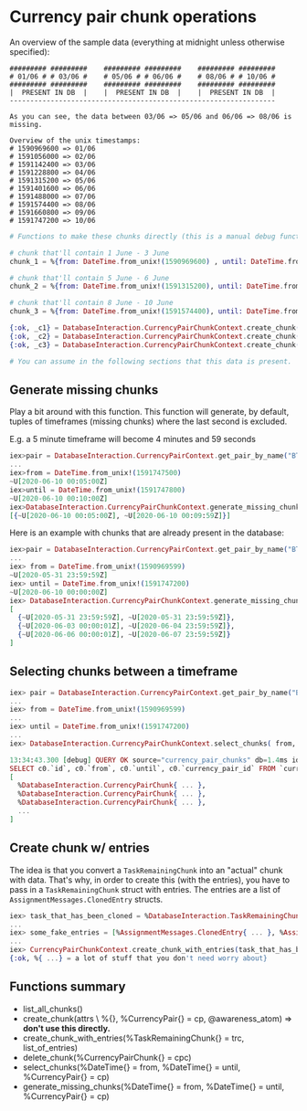 # Currency pair **chunk** operations

An overview of the sample data (everything at midnight unless otherwise specified):

```text
######### #########    ######### #########    ######### #########
# 01/06 # # 03/06 #    # 05/06 # # 06/06 #    # 08/06 # # 10/06 #
######### #########    ######### #########    ######### #########
|  PRESENT IN DB  |    |  PRESENT IN DB  |    |  PRESENT IN DB  |
-----------------------------------------------------------------

As you can see, the data between 03/06 => 05/06 and 06/06 => 08/06 is missing.

Overview of the unix timestamps:
# 1590969600 => 01/06
# 1591056000 => 02/06
# 1591142400 => 03/06
# 1591228800 => 04/06
# 1591315200 => 05/06
# 1591401600 => 06/06
# 1591488000 => 07/06
# 1591574400 => 08/06
# 1591660800 => 09/06
# 1591747200 => 10/06
```

```elixir
# Functions to make these chunks directly (this is a manual debug function! Don't use this directly):

# chunk that'll contain 1 June - 3 June
chunk_1 = %{from: DateTime.from_unix!(1590969600) , until: DateTime.from_unix!(1591142400)}

# chunk that'll contain 5 June - 6 June
chunk_2 = %{from: DateTime.from_unix!(1591315200), until: DateTime.from_unix!(1591401600)}

# chunk that'll contain 8 June - 10 June
chunk_3 = %{from: DateTime.from_unix!(1591574400), until: DateTime.from_unix!(1591747200)}

{:ok, _c1} = DatabaseInteraction.CurrencyPairChunkContext.create_chunk(chunk_1, pair, :i_am_aware_that_i_should_not_use_this_directly)
{:ok, _c2} = DatabaseInteraction.CurrencyPairChunkContext.create_chunk(chunk_2, pair, :i_am_aware_that_i_should_not_use_this_directly)
{:ok, _c3} = DatabaseInteraction.CurrencyPairChunkContext.create_chunk(chunk_3, pair, :i_am_aware_that_i_should_not_use_this_directly)

# You can assume in the following sections that this data is present.
```

## Generate missing chunks

Play a bit around with this function. This function will generate, by default, tuples of timeframes (missing chunks) where the last second is excluded.

E.g. a 5 minute timeframe will become 4 minutes and 59 seconds

```elixir
iex>pair = DatabaseInteraction.CurrencyPairContext.get_pair_by_name("BTC_USDT")
...
iex>from = DateTime.from_unix!(1591747500)
~U[2020-06-10 00:05:00Z]
iex>until = DateTime.from_unix!(1591747800)
~U[2020-06-10 00:10:00Z]
iex>DatabaseInteraction.CurrencyPairChunkContext.generate_missing_chunks(from, until)
[{~U[2020-06-10 00:05:00Z], ~U[2020-06-10 00:09:59Z]}]
```

Here is an example with chunks that are already present in the database:

```elixir
iex>pair = DatabaseInteraction.CurrencyPairContext.get_pair_by_name("BTC_USDT")
...
iex> from = DateTime.from_unix!(1590969599)
~U[2020-05-31 23:59:59Z]
iex> until = DateTime.from_unix!(1591747200)
~U[2020-06-10 00:00:00Z]
iex> DatabaseInteraction.CurrencyPairChunkContext.generate_missing_chunks(from, until, pair)
[
  {~U[2020-05-31 23:59:59Z], ~U[2020-05-31 23:59:59Z]},
  {~U[2020-06-03 00:00:01Z], ~U[2020-06-04 23:59:59Z]},
  {~U[2020-06-06 00:00:01Z], ~U[2020-06-07 23:59:59Z]}
]
```

## Selecting chunks between a timeframe

```elixir
iex> pair = DatabaseInteraction.CurrencyPairContext.get_pair_by_name("BTC_ETH")
...
iex> from = DateTime.from_unix!(1590969599)
...
iex> until = DateTime.from_unix!(1591747200)
...
iex> DatabaseInteraction.CurrencyPairChunkContext.select_chunks( from, until, pair)

13:34:43.300 [debug] QUERY OK source="currency_pair_chunks" db=1.4ms idle=1421.1ms
SELECT c0.`id`, c0.`from`, c0.`until`, c0.`currency_pair_id` FROM `currency_pair_chunks` AS c0 WHERE (((c0.`currency_pair_id` = ?) AND (((c0.`from` < ?) AND (c0.`until` >= ?)) OR (c0.`from` >= ?))) AND (((c0.`until` > ?) AND (c0.`from` <= ?)) OR (c0.`until` <= ?))) ORDER BY c0.`from` [1, ~U[2020-05-31 23:59:59Z], ~U[2020-05-31 23:59:59Z], ~U[2020-05-31 23:59:59Z], ~U[2020-06-10 00:00:00Z], ~U[2020-06-10 00:00:00Z], ~U[2020-06-10 00:00:00Z]]
[
  %DatabaseInteraction.CurrencyPairChunk{ ... },
  %DatabaseInteraction.CurrencyPairChunk{ ... },
  %DatabaseInteraction.CurrencyPairChunk{ ... },
  ...
]
```

## Create chunk w/ entries

The idea is that you convert a `TaskRemainingChunk` into an "actual" chunk with data. That's why, in order to create this (with the entries), you have to pass in a `TaskRemainingChunk` struct with entries. The entries are a list of `AssignmentMessages.ClonedEntry` structs.

```elixir
iex> task_that_has_been_cloned = %DatabaseInteraction.TaskRemainingChunk{ ... }
...
iex> some_fake_entries = [%AssignmentMessages.ClonedEntry{ ... }, %AssignmentMessages.ClonedEntry{ ... }, %AssignmentMessages.ClonedEntry{ ... }, ... ]
...
iex> CurrencyPairChunkContext.create_chunk_with_entries(task_that_has_been_cloned, some_fake_entries)
{:ok, %{ ...} = a lot of stuff that you don't need worry about}
```

## Functions summary

* list_all_chunks()
* create_chunk(attrs \\ %{}, %CurrencyPair{} = cp, @awareness_atom) => __don't use this directly.__
* create_chunk_with_entries(%TaskRemainingChunk{} = trc, list_of_entries)
* delete_chunk(%CurrencyPairChunk{} = cpc)
* select_chunks(%DateTime{} = from, %DateTime{} = until, %CurrencyPair{} = cp)
* generate_missing_chunks(%DateTime{} = from, %DateTime{} = until, %CurrencyPair{} = cp)
